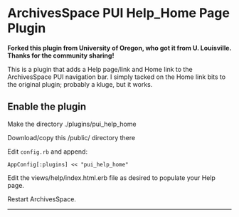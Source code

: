 ArchivesSpace PUI Help_Home Page Plugin
======================================

**Forked this plugin from University of Oregon, who got it from U. Louisville. Thanks for the community sharing!**

This is a plugin that adds a Help page/link and Home link to the ArchivesSpace PUI navigation bar. I simply tacked on the Home link bits to the original plugin; probably a kluge, but it works.


Enable the plugin
-----------------
Make the directory ./plugins/pui_help_home

Download/copy this /public/ directory there

Edit `config.rb` and append:

```
AppConfig[:plugins] << "pui_help_home"
```
Edit the views/help/index.html.erb file as desired to populate your Help page.

Restart ArchivesSpace.

---
